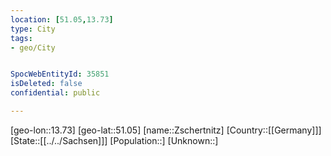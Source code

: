 ```yaml
---
location: [51.05,13.73]
type: City
tags:
- geo/City


SpocWebEntityId: 35851
isDeleted: false
confidential: public

---
```

[geo-lon::13.73]
[geo-lat::51.05]
[name::Zschertnitz]
[Country::[[Germany]]]
[State::[[../../Sachsen]]]
[Population::]
[Unknown::]


